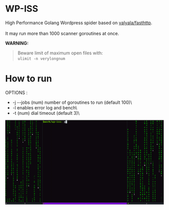 # WP-ISS
High Performance Golang Wordpress spider based on [valyala/fasthttp](https://github.com/valyala/fasthttp).\
\
It may run more than 1000 scanner goroutines at once.

**WARNING:**
  > Beware limit of maximum open files with:\
  <code>ulimit -n verylongnum </code>
  
# How to run

OPTIONS :
   - -j --jobs (num) number of goroutines to run (default 100)\
   - -l                    enables error log and bench\
   - -t (num)         dial timeout (default 3)\

<img src="/assets/g.gif?raw=true">
